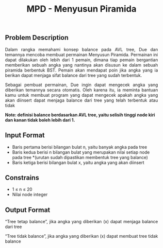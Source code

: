 <h1 align="center">MPD - Menyusun Piramida</h1>
<br>

## Problem Description
<p align="justify">Dalam rangka memahami konsep balance pada AVL tree, Due dan temannya
mencoba membuat permainan Menyusun Piramida. Permainan ini dapat dilakukan
oleh lebih dari 1 pemain, dimana tiap pemain bergantian memberikan sebuah angka
yang nantinya akan disusun ke dalam sebuah piramida berbentuk BST. Pemain akan
mendapat poin jika angka yang ia berikan dapat menjaga sifat balance dari tree yang
sudah terbentuk.</p>
<p align="justify">Sebagai pembuat permainan, Due ingin dapat mengecek angka yang diberikan
temannya secara otomatis. Oleh karena itu, ia meminta bantuan kamu untuk membuat
program yang dapat mengecek apakah angka yang akan diinsert dapat menjaga
balance dari tree yang telah terbentuk atau tidak</p>
<b>Note: definisi balance berdasarkan AVL tree, yaitu selisih tinggi node kiri dan
kanan tidak boleh lebih dari 1.
</b>

## Input Format
- Baris pertama berisi bilangan bulat n, yaitu banyak angka pada tree
- Baris kedua berisi n bilangan bulat yang merupakan nilai setiap node pada tree *(urutan sudah dipastikan membentuk tree yang balance)
- Baris ketiga berisi bilangan bulat x, yaitu angka yang akan diinsert


## Constrains
- 1 ≤ n ≤ 20
- Nilai node integer        

## Output Format
<p align="justify">“Tree tetap balance”, jika angka yang diberikan (x) dapat menjaga balance dari
tree</p>
<p align="justify">“Tree tidak balance”, jika angka yang diberikan (x) dapat membuat tree tidak
balance
</p>
